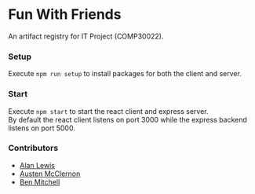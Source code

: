 # Fun With Friends
An artifact registry for IT Project (COMP30022).

### Setup
Execute `npm run setup` to install packages for both the client and server.

### Start
Execute `npm start` to start the react client and express server. <br>
By default the react client listens on port 3000 while the express backend listens on port 5000.

### Contributors
- [Alan Lewis](https://github.com/alanlewis764)
- [Austen McClernon](https://github.com/kvoli)
- [Ben Mitchell](https://github.com/Dezyh)

